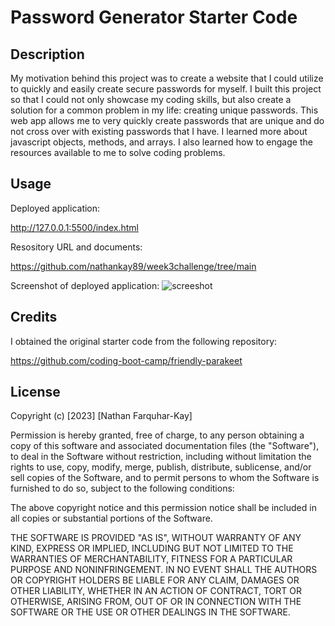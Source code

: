 # Password Generator Starter Code

## Description

My motivation behind this project was to create a website that I could utilize to quickly and easily create secure passwords for myself. I built this project so that I could not only showcase my coding skills, but also create a solution for a common problem in my life: creating unique passwords. This web app allows me to very quickly create passwords that are unique and do not cross over with existing passwords that I have. I learned more about javascript objects, methods, and arrays. I also learned how to engage the resources available to me to solve coding problems. 

## Usage

Deployed application:

http://127.0.0.1:5500/index.html

Resository URL and documents:

https://github.com/nathankay89/week3challenge/tree/main

Screenshot of deployed application:
![screeshot](/Users/nathanfarquhar-kay/week3challenge/screenshot.png)

## Credits

I obtained the original starter code from the following repository:

https://github.com/coding-boot-camp/friendly-parakeet

## License

Copyright (c) [2023] [Nathan Farquhar-Kay]

Permission is hereby granted, free of charge, to any person obtaining a copy
of this software and associated documentation files (the "Software"), to deal
in the Software without restriction, including without limitation the rights
to use, copy, modify, merge, publish, distribute, sublicense, and/or sell
copies of the Software, and to permit persons to whom the Software is
furnished to do so, subject to the following conditions:

The above copyright notice and this permission notice shall be included in all
copies or substantial portions of the Software.

THE SOFTWARE IS PROVIDED "AS IS", WITHOUT WARRANTY OF ANY KIND, EXPRESS OR
IMPLIED, INCLUDING BUT NOT LIMITED TO THE WARRANTIES OF MERCHANTABILITY,
FITNESS FOR A PARTICULAR PURPOSE AND NONINFRINGEMENT. IN NO EVENT SHALL THE
AUTHORS OR COPYRIGHT HOLDERS BE LIABLE FOR ANY CLAIM, DAMAGES OR OTHER
LIABILITY, WHETHER IN AN ACTION OF CONTRACT, TORT OR OTHERWISE, ARISING FROM,
OUT OF OR IN CONNECTION WITH THE SOFTWARE OR THE USE OR OTHER DEALINGS IN THE
SOFTWARE.




